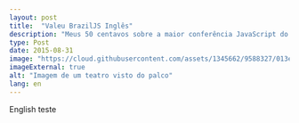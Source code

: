 ```yaml
---
layout: post
title:  "Valeu BrazilJS Inglês"
description: "Meus 50 centavos sobre a maior conferência JavaScript do universo."
type: Post
date: 2015-08-31
image: "https://cloud.githubusercontent.com/assets/1345662/9588327/013ec7be-4ffe-11e5-8250-e4d98b594f1d.jpg"
imageExternal: true
alt: "Imagem de um teatro visto do palco"
lang: en
---
```


English teste